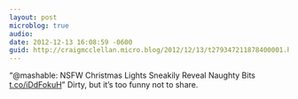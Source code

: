```yaml
---
layout: post
microblog: true
audio: 
date: 2012-12-13 16:08:59 -0600
guid: http://craigmcclellan.micro.blog/2012/12/13/t279347211878400001.html
---
```

“@mashable: NSFW Christmas Lights Sneakily Reveal Naughty Bits [t.co/iDdFokuH](http://t.co/iDdFokuH)” Dirty, but it’s too funny not to share.
